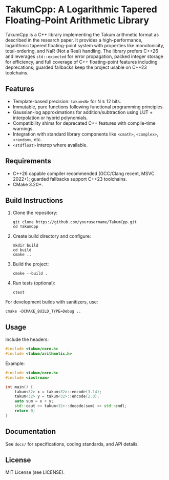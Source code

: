 # TakumCpp: A Logarithmic Tapered Floating-Point Arithmetic Library

TakumCpp is a C++ library implementing the Takum arithmetic format as described in the research paper. It provides a high-performance, logarithmic tapered floating-point system with properties like monotonicity, total-ordering, and NaR (Not a Real) handling. The library prefers C++26 and leverages `std::expected` for error propagation, packed integer storage for efficiency, and full coverage of C++ floating-point features including deprecations; guarded fallbacks keep the project usable on C++23 toolchains.

## Features
- Template-based precision: `takum<N>` for N ≥ 12 bits.
- Immutable, pure functions following functional programming principles.
- Gaussian-log approximations for addition/subtraction using LUT + interpolation or hybrid polynomials.
- Compatibility shims for deprecated C++ features with compile-time warnings.
- Integration with standard library components like `<cmath>`, `<complex>`, `<random>`, etc.
- `<stdfloat>` interop where available.

## Requirements
- C++26 capable compiler recommended (GCC/Clang recent, MSVC 2022+); guarded fallbacks support C++23 toolchains.
- CMake 3.20+.

## Build Instructions
1. Clone the repository:
   ```
   git clone https://github.com/yourusername/TakumCpp.git
   cd TakumCpp
   ```

2. Create build directory and configure:
   ```
   mkdir build
   cd build
   cmake ..
   ```

3. Build the project:
   ```
   cmake --build .
   ```

4. Run tests (optional):
   ```
   ctest
   ```

For development builds with sanitizers, use:
```
cmake -DCMAKE_BUILD_TYPE=Debug ..
```

## Usage
Include the headers:
```cpp
#include <takum/core.h>
#include <takum/arithmetic.h>
```

Example:
```cpp
#include <takum/core.h>
#include <iostream>

int main() {
    takum<32> x = takum<32>::encode(3.14);
    takum<32> y = takum<32>::encode(2.0);
    auto sum = x + y;
    std::cout << takum<32>::decode(sum) << std::endl;
    return 0;
}
```

## Documentation
See `docs/` for specifications, coding standards, and API details.

## License
MIT License (see LICENSE).